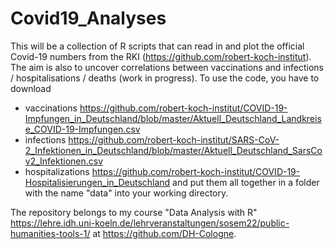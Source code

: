 # Covid19_Analyses

This will be a collection of R scripts that can read in and plot the official Covid-19 numbers from the RKI (https://github.com/robert-koch-institut). The aim is also to uncover correlations between vaccinations and infections / hospitalisations / deaths (work in progress). To use the code, you have to download
- vaccinations https://github.com/robert-koch-institut/COVID-19-Impfungen_in_Deutschland/blob/master/Aktuell_Deutschland_Landkreise_COVID-19-Impfungen.csv
- infections https://github.com/robert-koch-institut/SARS-CoV-2_Infektionen_in_Deutschland/blob/master/Aktuell_Deutschland_SarsCov2_Infektionen.csv
- hospitalizations https://github.com/robert-koch-institut/COVID-19-Hospitalisierungen_in_Deutschland
and put them all together in a folder with the name "data" into your working directory.

The repository belongs to my course "Data Analysis with R" https://lehre.idh.uni-koeln.de/lehrveranstaltungen/sosem22/public-humanities-tools-1/ at https://github.com/DH-Cologne.
